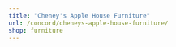```yaml
---
title: "Cheney's Apple House Furniture"
url: /concord/cheneys-apple-house-furniture/
shop: furniture
---
```

